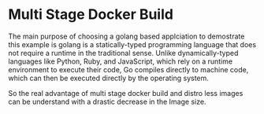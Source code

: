 # Multi Stage Docker Build
The main purpose of choosing a golang based applciation to demostrate this example is golang is a statically-typed programming language that does not require a runtime in the traditional sense. Unlike dynamically-typed languages like Python, Ruby, and JavaScript, which rely on a runtime environment to execute their code, Go compiles directly to machine code, which can then be executed directly by the operating system.

So the real advantage of multi stage docker build and distro less images can be understand with a drastic decrease in the Image size.
